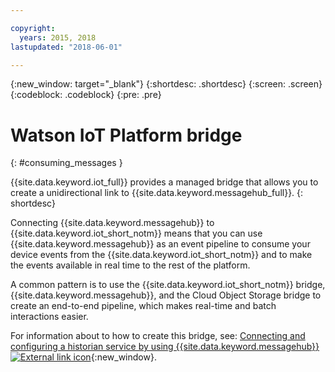 ```yaml
---

copyright:
  years: 2015, 2018
lastupdated: "2018-06-01"

---
```


{:new_window: target="_blank"}
{:shortdesc: .shortdesc}
{:screen: .screen}
{:codeblock: .codeblock}
{:pre: .pre}


# Watson IoT Platform bridge
{: #consuming_messages }


{{site.data.keyword.iot_full}} provides a managed bridge that allows you to create a unidirectional link to {{site.data.keyword.messagehub_full}}.
{: shortdesc}

Connecting {{site.data.keyword.messagehub}} to {{site.data.keyword.iot_short_notm}} means that you can use {{site.data.keyword.messagehub}} as an event pipeline to consume your device events from the {{site.data.keyword.iot_short_notm}} and to make the events available in real time to the rest of the platform. 

A common pattern is to use the {{site.data.keyword.iot_short_notm}} bridge, {{site.data.keyword.messagehub}}, and the Cloud Object Storage bridge to create an end-to-end pipeline, which makes real-time and batch interactions easier.

For information about to how to create this bridge, see: [Connecting and configuring a historian service by using {{site.data.keyword.messagehub}}  ![External link icon](../../icons/launch-glyph.svg "External link icon")](/docs/services/IoT/message_hub.html#messagehub_main){:new_window}.





